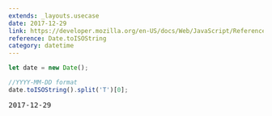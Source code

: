```yaml
---
extends: _layouts.usecase
date: 2017-12-29
link: https://developer.mozilla.org/en-US/docs/Web/JavaScript/Reference/Global_Objects/Date/toISOString
reference: Date.toISOString
category: datetime
---
```


```javascript
let date = new Date();

//YYYY-MM-DD format
date.toISOString().split('T')[0];
```

<pre class="output">2017-12-29</pre>
